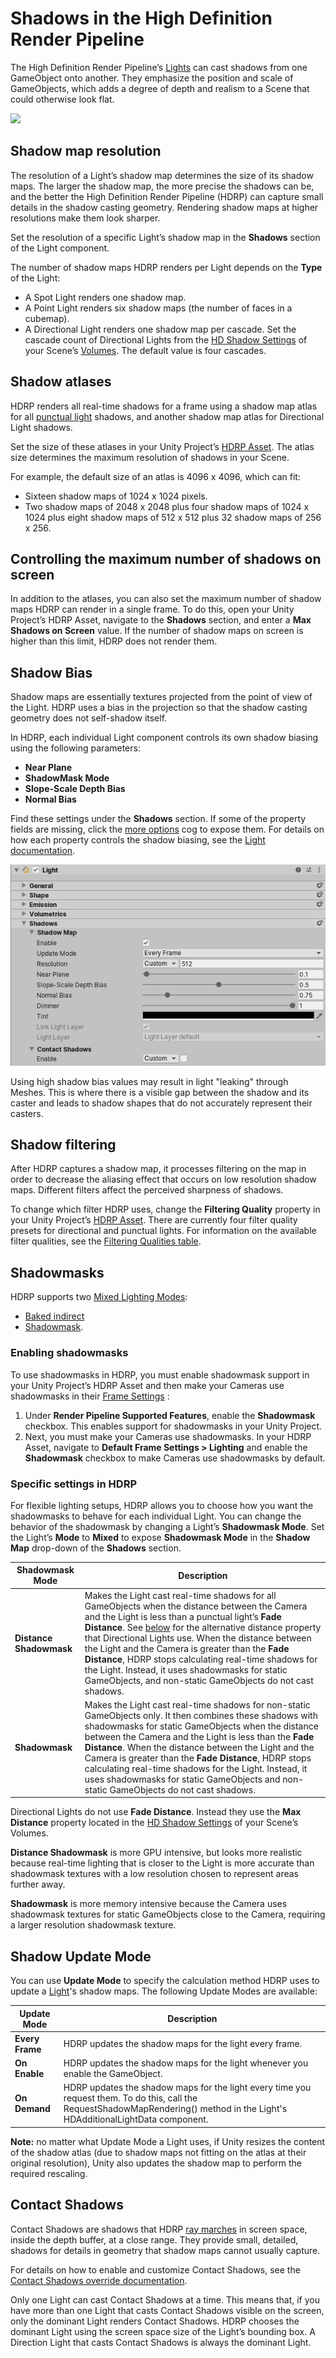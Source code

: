 # Shadows in the High Definition Render Pipeline

The High Definition Render Pipeline’s [Lights](Light-Component.html) can cast shadows from one GameObject onto another. They emphasize the position and scale of GameObjects, which adds a degree of depth and realism to a Scene that could otherwise look flat.

![](Images/HDRPFeatures-Shadows.png)

## Shadow map resolution

The resolution of a Light’s shadow map determines the size of its shadow maps. The larger the shadow map, the more precise the shadows can be, and the better the High Definition Render Pipeline (HDRP) can capture small details in the shadow casting geometry. Rendering shadow maps at higher resolutions make them look sharper.

Set the resolution of a specific Light’s shadow map in the **Shadows** section of the Light component.

The number of shadow maps HDRP renders per Light depends on the **Type** of the Light:

- A Spot Light renders one shadow map.
- A Point Light renders six shadow maps (the number of faces in a cubemap).
- A Directional Light renders one shadow map per cascade. Set the cascade count of Directional Lights from the [HD Shadow Settings](Override-Shadows.html) of your Scene’s [Volumes](Volumes.html). The default value is four cascades.

## Shadow atlases

HDRP renders all real-time shadows for a frame using a shadow map atlas for all [punctual light](Glossary.html#PunctualLight) shadows, and another shadow map atlas for Directional Light shadows.

Set the size of these atlases in your Unity Project’s [HDRP Asset](HDRP-Asset.html). The atlas size determines the maximum resolution of shadows in your Scene.

For example, the default size of an atlas is 4096 x 4096, which can fit:

- Sixteen shadow maps of 1024 x 1024 pixels.
- Two shadow maps of 2048 x 2048 plus four shadow maps of 1024 x 1024 plus eight shadow maps of 512 x 512 plus 32 shadow maps of 256 x 256.

## Controlling the maximum number of shadows on screen

In addition to the atlases, you can also set the maximum number of shadow maps HDRP can render in a single frame. To do this, open your Unity Project’s HDRP Asset, navigate to the **Shadows** section, and enter a **Max Shadows on Screen** value. If the number of shadow maps on screen is higher than this limit, HDRP does not render them.

## Shadow Bias

Shadow maps are essentially textures projected from the point of view of the Light. HDRP uses a bias in the projection so that the shadow casting geometry does not self-shadow itself.

In HDRP, each individual Light component controls its own shadow biasing using the following parameters:

- **Near Plane**
- **ShadowMask Mode**
- **Slope-Scale Depth Bias**
- **Normal Bias**

Find these settings under the **Shadows** section. If some of the property fields are missing, click the [more options](More-Options.html) cog to expose them. For details on how each property controls the shadow biasing, see the [Light documentation](Light-Component.html).

![](Images/Shadows1.png)

Using high shadow bias values may result in light "leaking" through Meshes. This is where there is a visible gap between the shadow and its caster and leads to shadow shapes that do not accurately represent their casters.

<a name="ShadowFiltering"></a>

## Shadow filtering

After HDRP captures a shadow map, it processes filtering on the map in order to decrease the aliasing effect that occurs on low resolution shadow maps. Different filters affect the perceived sharpness of shadows.

To change which filter HDRP uses, change the **Filtering Quality** property in your Unity Project’s [HDRP Asset](HDRP-Asset.html). There are currently four filter quality presets for directional and punctual lights. For information on the available filter qualities, see the [Filtering Qualities table](HDRP-Asset.html#FilteringQualities). 

## Shadowmasks

HDRP supports two [Mixed Lighting Modes](https://docs.unity3d.com/Manual/LightMode-Mixed.html):

* [Baked indirect](https://docs.unity3d.com/Manual/LightMode-Mixed-BakedIndirect.html)
* [Shadowmask](https://docs.unity3d.com/Manual/LightMode-Mixed-ShadowmaskMode.html).

### Enabling shadowmasks

To use shadowmasks in HDRP, you must enable shadowmask support in your Unity Project’s HDRP Asset and then make your Cameras use shadowmasks in their [Frame Settings](Frame-Settings.html) :

1. Under **Render Pipeline Supported Features**, enable the **Shadowmask** checkbox. This enables support for shadowmasks in your Unity Project.
2. Next, you must make your Cameras use shadowmasks. In your HDRP Asset, navigate to **Default Frame Settings > Lighting** and enable the **Shadowmask** checkbox to make Cameras use shadowmasks by default.

### Specific settings in HDRP

For flexible lighting setups, HDRP allows you to choose how you want the shadowmasks to behave for each individual Light. You can change the behavior of the shadowmask by changing a Light’s **Shadowmask Mode**. Set the Light’s **Mode** to **Mixed** to expose **Shadowmask Mode** in the **Shadow Map** drop-down of the **Shadows** section. 

<a name="ShadowmaskModes"></a>

| **Shadowmask Mode**     | **Description**                                              |
| ----------------------- | ------------------------------------------------------------ |
| **Distance Shadowmask** | Makes the Light cast real-time shadows for all GameObjects when the distance between the Camera and the Light is less than a punctual light’s **Fade Distance**. See [below](#DirectionalLightEquivalentProperty) for the alternative distance property that Directional Lights use. When the distance between the Light and the Camera is greater than the **Fade Distance**, HDRP stops calculating real-time shadows for the Light. Instead, it uses shadowmasks for static GameObjects, and non-static GameObjects do not cast shadows. |
| **Shadowmask**          | Makes the Light cast real-time shadows for non-static GameObjects only. It then combines these shadows with shadowmasks for static GameObjects when the distance between the Camera and the Light is less than the **Fade Distance**. When the distance between the Light and the Camera is greater than the **Fade Distance**, HDRP stops calculating real-time shadows for the Light. Instead, it uses shadowmasks for static GameObjects and non-static GameObjects do not cast shadows. |

<a name="DirectionalLightEquivalentProperty"></a>

Directional Lights do not use **Fade Distance**. Instead they use the **Max Distance** property located in the [HD Shadow Settings](Override-Shadows.html) of your Scene’s Volumes.

**Distance Shadowmask** is more GPU intensive, but looks more realistic because real-time lighting that is closer to the Light is more accurate than shadowmask textures with a low resolution chosen to represent areas further away.

**Shadowmask** is more memory intensive because the Camera uses shadowmask textures for static GameObjects close to the Camera, requiring a larger resolution shadowmask texture.

<a name="ShadowUpdateMode"></a>

## Shadow Update Mode

You can use **Update Mode** to specify the calculation method HDRP uses to update a [Light](Light-Component.html)'s shadow maps. The following Update Modes are available:

| **Update Mode** | **Description**                                              |
| --------------- | ------------------------------------------------------------ |
| **Every Frame** | HDRP updates the shadow maps for the light every frame.      |
| **On Enable**   | HDRP updates the shadow maps for the light whenever you enable the GameObject. |
| **On Demand**   | HDRP updates the shadow maps for the light every time you request them. To do this, call the RequestShadowMapRendering() method in the Light's HDAdditionalLightData component. |

**Note:** no matter what Update Mode a Light uses, if Unity resizes the content of the shadow atlas (due to shadow maps not fitting on the atlas at their original resolution), Unity also updates the shadow map to perform the required rescaling.

## Contact Shadows

Contact Shadows are shadows that HDRP [ray marches](Glossary.html#RayMarching) in screen space, inside the depth buffer, at a close range. They provide small, detailed, shadows for details in geometry that shadow maps cannot usually capture.

For details on how to enable and customize Contact Shadows, see the [Contact Shadows override documentation](Override-Contact-Shadows.html).

Only one Light can cast Contact Shadows at a time. This means that, if you have more than one Light that casts Contact Shadows visible on the screen, only the dominant Light renders Contact Shadows. HDRP chooses the dominant Light using the screen space size of the Light’s bounding box. A Direction Light that casts Contact Shadows is always the dominant Light.